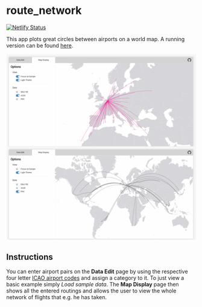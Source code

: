 # route_network

[![Netlify Status](https://api.netlify.com/api/v1/badges/838fc75a-a001-48eb-93c9-a12767e1e49c/deploy-status)](https://app.netlify.com/sites/inspiring-spence-c048ce/deploys)

This app plots great circles between airports on a world map. A running version can be found [here](https://inspiring-spence-c048ce.netlify.app/).

![Screenshot](/client/public/screen.png)

## Instructions

You can enter airport pairs on the **Data Edit** page by using the respective four letter [ICAO airport codes](https://en.wikipedia.org/wiki/ICAO_airport_code) and assign a category to it. To just view a basic example simply _Load sample data_. The **Map Display** page then shows all the entered routings and allows the user to view the whole network of flights that e.g. he has taken.
